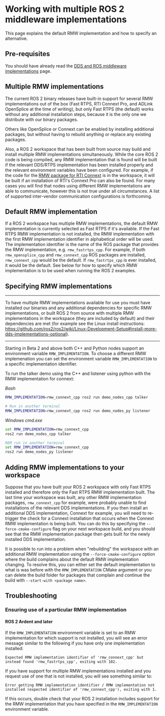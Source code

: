 # Working with multiple ROS 2 middleware implementations
This page explains the default RMW implementation and how to specify an alternative.

## Pre-requisites
You should have already read the [DDS and ROS middleware implementations](DDS-and-ROS-middleware-implementations.md) page.

## Multiple RMW implementations

The current ROS 2 binary releases have built-in support for several RMW implementations out of the box (Fast RTPS, RTI Connext Pro, and ADLink OpenSplice at the time of writing), but only Fast RTPS (the default) works without any additional installation steps, because it is the only one we distribute with our binary packages.

Others like OpenSplice or Connext can be enabled by installing additional packages, but without having to rebuild anything or replace any existing packages.

Also, a ROS 2 workspace that has been built from source may build and install multiple RMW implementations simultaneously.
While the core ROS 2 code is being compiled, any RMW implementation that is found will be built if the relevant DDS/RTPS implementation has been installed properly and the relevant environment variables have been configured.
For example, if the code for the [RMW package for RTI Connext](https://github.com/ros2/rmw_connext_cpp) is in the workspace, it will be built if an installation of RTI's Connext Pro can also be found.
For many cases you will find that nodes using different RMW implementations are able to communicate, however this is not true under all circumstances.
A list of supported inter-vendor communication configurations is forthcoming.

## Default RMW implementation

If a ROS 2 workspace has multiple RMW implementations, the default RMW implementation is currently selected as Fast RTPS if it's available.
If the Fast RTPS RMW implementation is not installed, the RMW implementation with the first RMW implementation identifier in alphabetical order will be used.
The implementation identifier is the name of the ROS package that provides the RMW implementation, e.g. `rmw_fastrtps_cpp`.
For example, if both `rmw_opensplice_cpp` and `rmw_connext_cpp` ROS packages are installed, `rmw_connext_cpp` would be the default.
If `rmw_fastrtps_cpp` is ever installed, it would be the default.
See below for how to specify which RMW implementation is to be used when running the ROS 2 examples.

## Specifying RMW implementations

---

To have multiple RMW implementations available for use you must have installed our binaries and any additional dependencies for specific RMW implementations, or built ROS 2 from source with multiple RMW implementations in the workspace (they are included by default) and their dependencies are met (for example see the Linux install instructions: https://github.com/ros2/ros2/wiki/Linux-Development-Setup#install-more-dds-implementations-optional).

---

Starting in Beta 2 and above both C++ and Python nodes support an environment variable `RMW_IMPLEMENTATION`.
To choose a different RMW implemenation you can set the environment variable `RMW_IMPLEMENTATION` to a specific implementation identifier.

To run the talker demo using the C++ and listener using python with the RMW implementation for connext:

*Bash*
```bash
RMW_IMPLEMENTATION=rmw_connext_cpp ros2 run demo_nodes_cpp talker

# Run in another terminal
RMW_IMPLEMENTATION=rmw_connext_cpp ros2 run demo_nodes_py listener
```

*Windows cmd.exe*
```bat
set RMW_IMPLEMENTATION=rmw_connext_cpp
ros2 run demo_nodes_cpp talker

REM run in another terminal
set RMW_IMPLEMENTATION=rmw_connext_cpp
ros2 run demo_nodes_py listener
```

## Adding RMW implementations to your workspace

Suppose that you have built your ROS 2 workspace with only Fast RTPS installed and therefore only the Fast RTPS RMW implementation built.
The last time your workspace was built, any other RMW implementation packages, `rmw_connext_cpp` for example, were probably unable to find installations of the relevant DDS implementations.
If you then install an additional DDS implementation, Connext for example, you will need to re-trigger the check for a Connext installation that occurs when the Connext RMW implementation is being built.
You can do this by specifying the `--force-cmake-configure` flag on your next workspace build, and you should see that the RMW implementation package then gets built for the newly installed DDS implementation.

It is possible to run into a problem when "rebuilding" the workspace with an additional RMW implementation using the `--force-cmake-configure` option where the build complains about the default RMW implementation changing.
To resolve this, you can either set the default implementation to what is was before with the `RMW_IMPLEMENTATION` CMake argument or you can delete the build folder for packages that complain and continue the build with `--start-with <package name>`.

## Troubleshooting

### Ensuring use of a particular RMW implementation

#### ROS 2 Ardent and later

If the `RMW_IMPLEMENTATION` environment variable is set to an RMW implementation for which support is not installed, you will see an error message similar to the following if you have only one implementation installed:
```
Expected RMW implementation identifier of 'rmw_connext_cpp' but instead found 'rmw_fastrtps_cpp', exiting with 102.
```

If you have support for multiple RMW implementations installed and you request use of one that is not installed, you will see something similar to:
```
Error getting RMW implementation identifier / RMW implementation not installed (expected identifier of 'rmw_connext_cpp'), exiting with 1.
```

If this occurs, double check that your ROS 2 installation includes support for the RMW implementation that you have specified in the `RMW_IMPLEMENTATION` environment variable.
